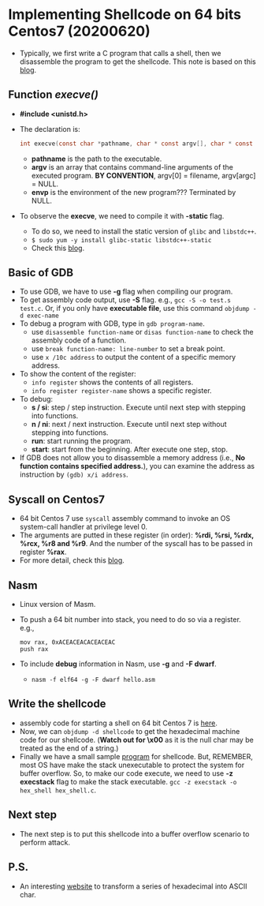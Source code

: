 # Implementing Shellcode on 64 bits Centos7 (20200620)

* Typically, we first write a C program that calls a shell, then we disassemble the program to get the shellcode. This note is based on this [blog](http://blog.nsfocus.net/easy-implement-shellcode-xiangjie/).

## Function *execve()*

* **\#include <unistd.h>**

* The declaration is: 

  ```c
  int execve(const char *pathname, char * const argv[], char * const envp[]);
  ```

  * **pathname** is the path to the executable.
  * **argv** is an array that contains command-line arguments of the executed program. **BY CONVENTION**, argv[0] = filename, argv[argc] = NULL.
  * **envp** is the environment of the new program??? Terminated by NULL.

* To observe the **execve**, we need to compile it with **-static** flag.

  * To do so, we need to install the static version of `glibc` and `libstdc++`. 
  * `$ sudo yum -y install glibc-static libstdc++-static`
  * Check this [blog](http://rnowling.github.io/software/engineering/2015/05/05/static-compilation-dependencies.html).

## Basic of GDB

* To use GDB, we have to use **-g** flag when compiling our program.
* To get assembly code output, use **-S** flag. e.g., `gcc -S -o test.s test.c`. Or, if you only have **executable file**, use this command `objdump -d exec-name` 
* To debug a program with GDB, type in `gdb program-name`.
  * use `disassemble function-name` or `disas function-name` to check the assembly code of a function.
  * use `break function-name: line-number` to set a break point.
  * use `x /10c address` to output the content of a specific memory address.
* To show the content of the register:
  * `info register` shows the contents of all registers.
  * `info register register-name` shows a specific register.
* To debug:
  * **s / si**: step / step instruction. Execute until next step with stepping into functions.
  * **n / ni**: next / next instruction. Execute until next step without stepping into functions.
  * **run**: start running the program.
  * **start**: start from the beginning. After execute one step, stop.
* If GDB does not allow you to disassemble a memory address (i.e., **No function contains specified address.**), you can examine the address as instruction by `(gdb) x/i address`.

## Syscall on Centos7

* 64 bit Centos 7 use `syscall` assembly command to invoke an OS system-call handler at privilege level 0.
* The arguments are putted in these register (in order): **%rdi, %rsi, %rdx, %rcx, %r8 and %r9**. And the number of the syscall has to be passed in register **%rax**.
* For more detail, check this [blog](https://blog.packagecloud.io/eng/2016/04/05/the-definitive-guide-to-linux-system-calls/#syscallsysret).

## Nasm

* Linux version of Masm.

* To push a 64 bit number into stack, you need to do so via a register. e.g., 

  ```assembly
  mov rax, 0xACEACEACACEACEAC 
  push rax
  ```

* To include **debug** information in Nasm, use **-g** and **-F dwarf**.

  * `nasm -f elf64 -g -F dwarf hello.asm` 

## Write the shellcode

* assembly code for starting a shell on 64 bit Centos 7 is [here](./shellcode.asm).
* Now, we can `objdump -d shellcode` to get the hexadecimal machine code for our shellcode. (**Watch out for \x00** as it is the null char may be treated as the end of a string.)
* Finally we have a small sample [program](./hex_shell.c) for shellcode. But, REMEMBER, most OS have make the stack unexecutable to protect the system for buffer overflow. So, to make our code execute, we need to use **-z execstack** flag to make the stack executable. `gcc -z execstack -o hex_shell hex_shell.c`.

## Next step

* The next step is to put this shellcode into a buffer overflow scenario to perform attack.

## P.S.

* An interesting [website](https://www.rapidtables.com/convert/number/hex-to-ascii.html) to transform a series of hexadecimal into ASCII char.

